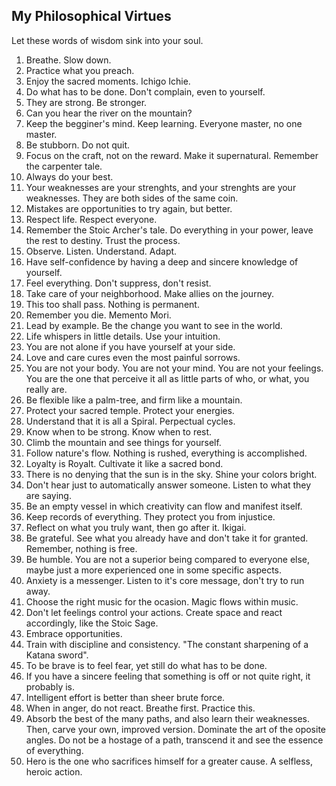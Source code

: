 My Philosophical Virtues
---
Let these words of wisdom sink into your soul.

1.  Breathe. Slow down.
2.  Practice what you preach.
3.  Enjoy the sacred moments. Ichigo Ichie.
4.  Do what has to be done. Don't complain, even to yourself.
5.  They are strong. Be stronger.
6.  Can you hear the river on the mountain?
7.  Keep the begginer's mind. Keep learning. Everyone master, no one master.
8.  Be stubborn. Do not quit.
9.  Focus on the craft, not on the reward. Make it supernatural. Remember the carpenter tale.
10. Always do your best.
11. Your weaknesses are your strenghts, and your strenghts are your weaknesses. They are both sides of the same coin.
12. Mistakes are opportunities to try again, but better.
13. Respect life. Respect everyone.
14. Remember the Stoic Archer's tale. Do everything in your power, leave the rest to destiny. Trust the process.
15. Observe. Listen. Understand. Adapt.
16. Have self-confidence by having a deep and sincere knowledge of yourself.
17. Feel everything. Don't suppress, don't resist.
18. Take care of your neighborhood. Make allies on the journey.
19. This too shall pass. Nothing is permanent.
20. Remember you die. Memento Mori.
21. Lead by example. Be the change you want to see in the world. 
22. Life whispers in little details. Use your intuition.
23. You are not alone if you have yourself at your side.
24. Love and care cures even the most painful sorrows.
25. You are not your body. You are not your mind. You are not your feelings. You are the one that perceive it all as little parts of who, or what, you really are.
26. Be flexible like a palm-tree, and firm like a mountain.
27. Protect your sacred temple. Protect your energies.
28. Understand that it is all a Spiral. Perpectual cycles.
29. Know when to be strong. Know when to rest.
30. Climb the mountain and see things for yourself.
31. Follow nature's flow. Nothing is rushed, everything is accomplished.
32. Loyalty is Royalt. Cultivate it like a sacred bond.
33. There is no denying that the sun is in the sky. Shine your colors bright.
34. Don't hear just to automatically answer someone. Listen to what they are saying.
35. Be an empty vessel in which creativity can flow and manifest itself.
36. Keep records of everything. They protect you from injustice.
37. Reflect on what you truly want, then go after it. Ikigai.
38. Be grateful. See what you already have and don't take it for granted. Remember, nothing is free.
39. Be humble. You are not a superior being compared to everyone else, maybe just a more experienced one in some specific aspects.
40. Anxiety is a messenger. Listen to it's core message, don't try to run away.
41. Choose the right music for the ocasion. Magic flows within music.
42. Don't let feelings control your actions. Create space and react accordingly, like the Stoic Sage.
43. Embrace opportunities.
44. Train with discipline and consistency. "The constant sharpening of a Katana sword".
45. To be brave is to feel fear, yet still do what has to be done.
46. If you have a sincere feeling that something is off or not quite right, it probably is.
47. Intelligent effort is better than sheer brute force.
48. When in anger, do not react. Breathe first. Practice this.
49. Absorb the best of the many paths, and also learn their weaknesses. Then, carve your own, improved version. Dominate the art of the oposite angles. Do not be a hostage of a path, transcend it and see the essence of everything.
50. Hero is the one who sacrifices himself for a greater cause. A selfless, heroic action.
